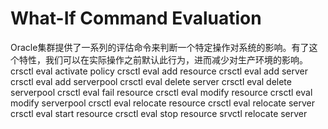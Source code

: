 #  What-If Command Evaluation

 Oracle集群提供了一系列的评估命令来判断一个特定操作对系统的影响。有了这个特性，我们可以在实际操作之前默认此行为，进而减少对生产环境的影响。
    crsctl eval activate policy
    crsctl eval add resource
    crsctl eval add server
    crsctl eval add serverpool
    crsctl eval delete server
    crsctl eval delete serverpool
    crsctl eval fail resource
    crsctl eval modify resource
    crsctl eval modify serverpool
    crsctl eval relocate resource
    crsctl eval relocate server
    crsctl eval start resource
    crsctl eval stop resource
    srvctl relocate server 
